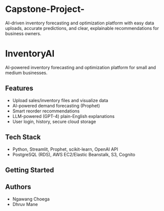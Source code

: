 # Capstone-Project-
AI-driven inventory forecasting and optimization platform with easy data uploads, accurate predictions, and clear, explainable recommendations for business owners.

# InventoryAI

AI-powered inventory forecasting and optimization platform for small and medium businesses.

## Features
- Upload sales/inventory files and visualize data
- AI-powered demand forecasting (Prophet)
- Smart reorder recommendations
- LLM-powered (GPT-4) plain-English explanations
- User login, history, secure cloud storage

## Tech Stack
- Python, Streamlit, Prophet, scikit-learn, OpenAI API
- PostgreSQL (RDS), AWS EC2/Elastic Beanstalk, S3, Cognito

## Getting Started


## Authors
- Ngawang Choega
- Dhruv Mane

